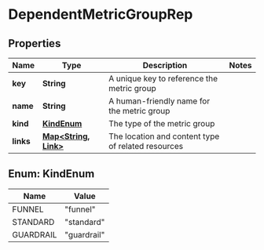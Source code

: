 

# DependentMetricGroupRep


## Properties

| Name | Type | Description | Notes |
|------------ | ------------- | ------------- | -------------|
|**key** | **String** | A unique key to reference the metric group |  |
|**name** | **String** | A human-friendly name for the metric group |  |
|**kind** | [**KindEnum**](#KindEnum) | The type of the metric group |  |
|**links** | [**Map&lt;String, Link&gt;**](Link.md) | The location and content type of related resources |  |



## Enum: KindEnum

| Name | Value |
|---- | -----|
| FUNNEL | &quot;funnel&quot; |
| STANDARD | &quot;standard&quot; |
| GUARDRAIL | &quot;guardrail&quot; |



